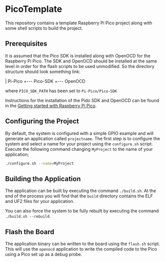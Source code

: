 # PicoTemplate

This repository contains a template Raspberry Pi Pico project along with some shell scripts to build the project.

## Prerequisites

It is assumed that the Pico SDK is installed along with OpenOCD for the Raspberry Pi Pico.  The SDK and OpenOCD should be installed at the same level in order for the flash scripts to be used unmodified.  So the directory structure should look something link:

| Pi-Pico
+--- Pico-SDK
+--- OpenOCD

where `PICO_SDK_PATH` has been set to `Pi-Pico/Pico-SDK`

Instructions for the installation of the Pido SDK and OpenOCD can be found in the [Getting started with Raspberry Pi Pico](https://datasheets.raspberrypi.com/pico/getting-started-with-pico.pdf).

## Configuring the Project

By default, the system is configured with a simple GPIO example and will generate an application called `projectname`.  The first step is to configure the system and select a name for your project using the `configure.sh` script.  Execute the following command changing `MyProject` to the name of your application;

```bash
./configure.sh --name=MyProject
```

## Building the Application

The application can be built by executing the command `./build.sh`.  At the end of the process you will find that the `build` directory contains the ELF and UF2 files for your application.

You can also force the system to be fully rebuilt by executing the command `./build.sh --rebuild`.

## Flash the Board

The application binary can be written to the board using the `flash.sh` script.  This will use the `openocd` application to write the compiled code to the Pico using a Pico set up as a debug probe.
